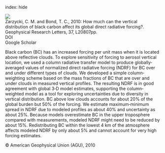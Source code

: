 index: hide

<div class="Citation">
    <div class="Citation-thumb CitationThumb-linked"  data-href="https://doi.org/10.1029/2010gl044555">
      <img src="https://static.claimspace.cloud/climate-study-static/refs/thumbs/7/Zarzycki_and_Bond_2010-thumb.png" />
    </div>

  <div class="Citation-body">
    <div class="Citation-text">Zarzycki, C. M. and Bond, T. C., 2010: How much can the vertical distribution of black carbon affect its global direct radiative forcing?. <span class="Article-journal">Geophysical Research Letters, </span><span class="Article-volume">37, </span>L20807pp.</div>
    <div class="Citation-links">
      <div class="CitationLink" data-href="https://doi.org/10.1029/2010gl044555">
        <div class="CitationLink-icon CitationLink-Doi"></div>
        <div class="CitationLink-text">DOI</div>
      </div>
      <div class="CitationLink" data-href="https://scholar.google.com/scholar?q=10.1029/2010gl044555">
        <div class="CitationLink-icon CitationLink-Scholar"></div>
        <div class="CitationLink-text">Google Scholar</div>
      </div>
    </div>
  </div>
</div>

Black carbon (BC) has an increased forcing per unit mass when it is located above reflective clouds. To explore sensitivity of forcing to aerosol vertical location, we used a column radiative transfer model to produce globally‐averaged values of normalized direct radiative forcing (NDRF) for BC over and under different types of clouds. We developed a simple column‐weighting scheme based on the mass fractions of BC that are over and under clouds in measured vertical profiles. The resulting NDRF is in good agreement with global 3‐D model estimates, supporting the column‐weighted model as a tool for exploring uncertainties due to diversity in vertical distribution. BC above low clouds accounts for about 20% of the global burden but 50% of the forcing. We estimate maximum‐minimum spread in NDRF due to modeled profiles as about 40% and uncertainty as about 25%. Because models overestimate BC in the upper troposphere compared with measurements, modeled NDRF might need to be reduced by about 15%. Redistributing BC within the lowest 4 km of the atmosphere affects modeled NDRF by only about 5% and cannot account for very high forcing estimates.

<div class="Citation-copy">
&copy; American Geophysical Union (AGU), 2010
</div>